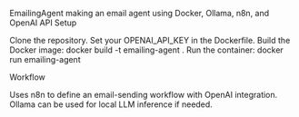 EmailingAgent
making an email agent using Docker, Ollama, n8n, and OpenAI API
Setup

Clone the repository.
Set your OPENAI_API_KEY in the Dockerfile.
Build the Docker image: docker build -t emailing-agent .
Run the container: docker run emailing-agent

Workflow

Uses n8n to define an email-sending workflow with OpenAI integration.
Ollama can be used for local LLM inference if needed.

